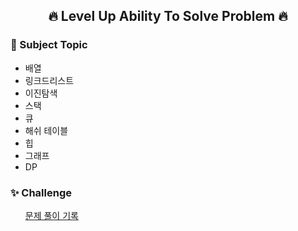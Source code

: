 <div align=center>
<h2> 🔥 Level Up Ability To Solve Problem 🔥 </h2>
</div>

<h3> 📝 Subject Topic</h3>
<ul>
  <li> 배열</li>
  <li> 링크드리스트</li>
  <li> 이진탐색</li>
  <li> 스택</li>
  <li> 큐</li>
  <li> 해쉬 테이블</li>
  <li> 힙</li>
  <li> 그래프</li>
  <li> DP</li>
</ul>

<h3> ✨ Challenge</h3>
<ul type="none">
  <li> <a href = "https://sunzero.notion.site/23e3b07a66cd47f4a48b0c3307d4f778?v=b4e54fdaca0641adbec60108be84f964">문제 풀이 기록</a>
</ul>

